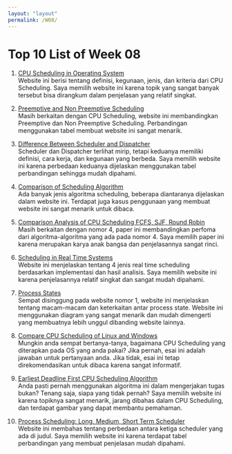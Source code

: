 ```yaml
---
layout: "layout"
permalink: /W08/
---
```


# Top 10 List of Week 08

1. [CPU Scheduling in Operating System](https://www.studytonight.com/operating-system/cpu-scheduling)<br>
Website ini berisi tentang definisi, kegunaan, jenis, dan kriteria dari CPU Scheduling.
Saya memilih website ini karena topik yang sangat banyak tersebut bisa dirangkum dalam penjelasan yang relatif singkat.

2. [Preemptive and Non Preemptive Scheduling](https://www.tutorialspoint.com/preemptive-and-non-preemptive-scheduling)<br>
Masih berkaitan dengan CPU Scheduling, website ini membandingkan Preemptive dan Non Preemptive Scheduling.
Perbandingan menggunakan tabel membuat website ini sangat menarik.

3. [Difference Between Scheduler and Dispatcher](https://www.differencebetween.com/difference-between-scheduler-and-vs-dispatcher/)<br>
Scheduler dan Dispatcher terlihat mirip, tetapi keduanya memiliki definisi, cara kerja, dan kegunaan yang berbeda.
Saya memilih website ini karena perbedaan keduanya dijelaskan menggunakan tabel perbandingan sehingga mudah dipahami.

4. [Comparison of Scheduling Algorithm](https://www.studytonight.com/operating-system/comparision-scheduling-algorithms)<br>
Ada banyak jenis algoritma scheduling, beberapa diantaranya dijelaskan dalam website ini.
Terdapat juga kasus penggunaan yang membuat website ini sangat menarik untuk dibaca.

5. [Comparison Analysis of CPU Scheduling FCFS, SJF, Round Robin](https://osf.io/preprints/inarxiv/6dq3p)<br>
Masih berkaitan dengan nomor 4, paper ini membandingkan perfoma dari algoritma-algoritma yang ada pada nomor 4.
Saya memilih paper ini karena merupakan karya anak bangsa dan penjelasannya sangat rinci.

6. [Scheduling in Real Time Systems](https://www.geeksforgeeks.org/scheduling-in-real-time-systems/)<br>
Website ini menjelaskan tentang 4 jenis real time scheduling berdasarkan implementasi dan hasil analisis.
Saya memilih website ini karena penjelasannya relatif singkat dan sangat mudah dipahami.

7. [Process States](https://www.javatpoint.com/os-process-states)<br>
Sempat disinggung pada website nomor 1, website ini menjelaskan tentang macam-macam dan keterkaitan antar process state.
Website ini menggunakan diagram yang sangat menarik dan mudah dimengerti yang membuatnya lebih unggul dibanding website lainnya.

8. [Compare CPU Scheduling of Linux and Windows](https://www.ukessays.com/essays/information-systems/compare-cpu-scheduling-of-linux-and-windows.php)<br>
Mungkin anda sempat bertanya-tanya, bagaimana CPU Scheduling yang diterapkan pada OS yang anda pakai?
Jika pernah, esai ini adalah jawaban untuk pertanyaan anda.
Jika tidak, esai ini tetap direkomendasikan untuk dibaca karena sangat informatif.

9. [Earliest Deadline First CPU Scheduling Algorithm](https://www.geeksforgeeks.org/earliest-deadline-first-edf-cpu-scheduling-algorithm/)<br>
Anda pasti pernah menggunakan algoritma ini dalam mengerjakan tugas bukan? Tenang saja, siapa yang tidak pernah?
Saya memilih website ini karena topiknya sangat menarik, jarang dibahas dalam CPU Scheduling, dan terdapat gambar yang dapat membantu pemahaman.

10. [Process Scheduling: Long, Medium, Short Term Scheduler](https://www.guru99.com/process-scheduling.html)<br>
Website ini membahas tentang perbedaan antara ketiga scheduler yang ada di judul.
Saya memilih website ini karena terdapat tabel perbandingan yang membuat penjelasan mudah dipahami.


